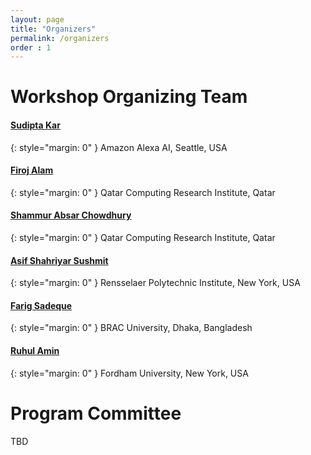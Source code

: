 ```yaml
---
layout: page
title: "Organizers"
permalink: /organizers
order : 1
---
```


# Workshop Organizing Team

<h4> <a href="http://sudiptakar.info" target="_blank">Sudipta Kar</a></h4>
{: style="margin: 0" }
Amazon Alexa AI, Seattle, USA

<h4> <a href="https://firojalam.one" target="_blank">Firoj Alam</a></h4>
{: style="margin: 0" }
Qatar Computing Research Institute, Qatar

<h4> <a href="http://shammur.one/" target="_blank">Shammur Absar Chowdhury</a></h4>
{: style="margin: 0" }
Qatar Computing Research Institute, Qatar

<h4> <a href="https://people.bengali.ai/sushmit" target="_blank">‪Asif Shahriyar Sushmit</a></h4>
{: style="margin: 0" }
Rensselaer Polytechnic Institute, New York, USA

<h4> <a href="https://sites.google.com/site/farigsadeque" target="_blank">Farig Sadeque</a></h4>
{: style="margin: 0" }
BRAC University, Dhaka, Bangladesh

<h4> <a href="https://ruhulsbu.github.io" target="_blank">Ruhul Amin</a></h4>
{: style="margin: 0" }
Fordham University, New York, USA



# Program Committee
TBD